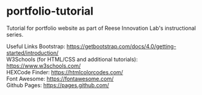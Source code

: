 # portfolio-tutorial
Tutorial for portfolio website as part of Reese Innovation Lab's instructional series.  

Useful Links
Bootstrap: https://getbootstrap.com/docs/4.0/getting-started/introduction/  
W3Schools (for HTML/CSS and additional tutorials): https://www.w3schools.com/  
HEXCode Finder: https://htmlcolorcodes.com/  
Font Awesome: https://fontawesome.com/  
Github Pages: https://pages.github.com/  
